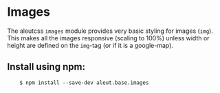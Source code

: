 # Images

The aleutcss `images` module provides very basic styling for images (`img`).
This makes all the images responsive (scaling to 100%) unless width or height
are defined on the `img`-tag (or if it is a google-map).


## Install using npm:

```shell
    $ npm install --save-dev aleut.base.images

```
